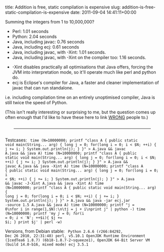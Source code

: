 title: Addition is free, static compilation is expensive
slug: addition-is-free-static-compilation-is-expensive
date: 2011-09-04 14:41:11+00:00

Summing the integers from 1 to 10,000,000?

<ul>
<li>Perl: 1.01 seconds</li>
<li>Python: 2.04 seconds</li>
<li>Java, including javac: 0.76 seconds</li>
<li>Java, including ecj: 0.61 seconds</li>
<li>Java, including javac, with -Xint: 1.01 seconds.</li>
<li>Java, including javac, with -Xint on the compiler too: 1.16 seconds.</li>
</ul>

<ul>
<li>-Xint disables practically all optimisations that Java offers, forcing the JVM into interpretation mode, so it'll operate much like perl and python do.</li>
<li>ecj is Eclipse's compiler for Java, a faster and cleaner implementation of javac that can run standalone.</li>
</ul>

i.e. including compilation time on an entirely unoptimised compiler, Java is still twice the speed of Python.

(This isn't really interesting or surprising to me, but the question comes up often enough that I'd like to have these here to link <a href="http://xkcd.com/386/">WRONG</a> people to.)

<!--more-->
<hr style="margin: 2em"/>

Testcases:
<code>
time (N=10000000; printf "class A { public static void main(String... arg) { long j = 0; for(long i = 0; i < $N; ++i) { j += i; } System.out.println(j); } }" > A.java && javac A.java && java A)
time (N=10000000; printf "class A { public static void main(String... arg) { long j = 0; for(long i = 0; i < $N; ++i) { j += i; } System.out.println(j); } }" > A.java && javac A.java && java -Xint A)
time (N=10000000; printf "class A { public static void main(String... arg) { long j = 0; for(long i = 0; i < $N; ++i) { j += i; } System.out.println(j); } }" > A.java && javac -J-Xint A.java && java -Xint A)
time (N=10000000; printf "class A { public static void main(String... arg) { long j = 0; for(long i = 0; i < $N; ++i) { j += i; } System.out.println(j); } }" > A.java && java -jar ecj.jar -source 1.5 A.java && java A)
time (N=10000000; printf "j = 0\nfor i in range(1,$N):\n\tj = j + i\nprint j" | python -)
time (N=10000000; printf 'my $j = 0; for ($i = 0; $i < '$N'; ++$i){ $j += $i; } print $j' | perl -w)
</code>


Versions, from Debian stable:
</code><code>
Python 2.6.6 (r266:84292, Dec 26 2010, 22:31:48)
perl, v5.10.1
OpenJDK Runtime Environment (IcedTea6 1.8.7) (6b18-1.8.7-2~squeeze1), OpenJDK 64-Bit Server VM (build 14.0-b16, mixed mode)
ecj 3.5.1
</code>